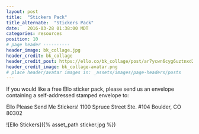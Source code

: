 ```yaml
---
layout: post
title:  "Stickers Pack"
title_alternate:  "Stickers Pack"
date:   2016-03-28 01:38:00 MDT
categories: resources
position: 10
# page header ----------
header_image: bk_collage.jpg
header_credit: bk_collage
header_credit_post: https://ello.co/bk_collage/post/ar7ycwn6cyg6uztnxd2yua
header_credit_image: bk_collage-avatar.png
# place header/avatar images in: _assets/images/page-headers/posts
---
```


If you would like a free Ello sticker pack, please send us an envelope containing a self-addressed stamped envelope to:

Ello Please Send Me Stickers!
1100 Spruce Street
Ste. #104
Boulder, CO 80302

![Ello Stickers]({% asset_path sticker.jpg %})
